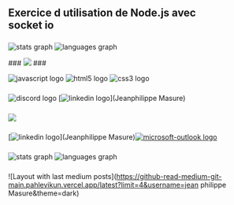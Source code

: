 Exercice d utilisation de Node.js avec  
socket io
--------------------------------------------------

###

![stats graph](https://github-readme-stats.vercel.app/api?hide_title=true&hide_rank=false&show_icons=true&include_all_commits=true&count_private=true&disable_animations=false&theme=dracula&locale=en&hide_border=false&username=masure) ![languages graph](https://github-readme-stats.vercel.app/api/top-langs?locale=en&hide_title=false&layout=compact&card_width=320&langs_count=5&theme=dracula&hide_border=false&username=masure)

\### ![](https://i.imgflip.com/65efzo.gif) ###

![javascript logo](https://cdn.jsdelivr.net/gh/devicons/devicon/icons/javascript/javascript-original.svg) ![html5 logo](https://cdn.jsdelivr.net/gh/devicons/devicon/icons/html5/html5-original.svg) ![css3 logo](https://cdn.jsdelivr.net/gh/devicons/devicon/icons/css3/css3-original.svg)

###

![discord logo](https://img.shields.io/static/v1?message=Discord&logo=discord&label=&color=7289DA&logoColor=white&labelColor=&style=for-the-badge) [![linkedin logo](https://img.shields.io/static/v1?message=LinkedIn&logo=linkedin&label=&color=0077B5&logoColor=white&labelColor=&style=for-the-badge)](Jeanphilippe Masure)

###  
 ###

![](https://profile-counter.glitch.me/masure/count.svg?)

###

 [![linkedin logo](https://raw.githubusercontent.com/maurodesouza/profile-readme-generator/master/src/assets/icons/social/linkedin/default.svg)](Jeanphilippe Masure)[![microsoft-outlook logo](https://raw.githubusercontent.com/maurodesouza/profile-readme-generator/master/src/assets/icons/social/microsoft-outlook/default.svg)](jean-philippe.masure@hotmail.com)

###

![stats graph](https://github-readme-stats.vercel.app/api?hide_title=false&hide_rank=false&show_icons=true&include_all_commits=true&count_private=true&disable_animations=false&theme=dracula&locale=en&hide_border=false&username=masure) ![languages graph](https://github-readme-stats.vercel.app/api/top-langs?locale=fr&hide_title=false&layout=compact&card_width=320&langs_count=5&theme=dracula&hide_border=false&username=masure)

###

![Layout with last medium posts](https://github-read-medium-git-main.pahlevikun.vercel.app/latest?limit=4&username=jean philippe Masure&theme=dark)

###